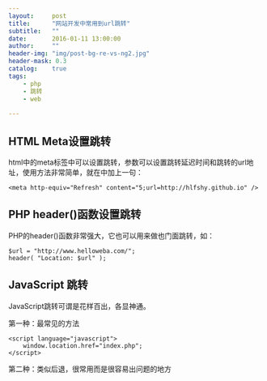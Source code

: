 ```yaml
---
layout:     post
title:      "网站开发中常用到url跳转"
subtitle:   ""
date:       2016-01-11 13:00:00
author:     ""
header-img: "img/post-bg-re-vs-ng2.jpg"
header-mask: 0.3
catalog:    true
tags:
    - php
    - 跳转
    - web
    
---
```


> 


## HTML Meta设置跳转

html中的meta标签中可以设置跳转，参数可以设置跳转延迟时间和跳转的url地址，使用方法非常简单，就在<head></head>中加上一句：	

    <meta http-equiv="Refresh" content="5;url=http://hlfshy.github.io" />



## PHP header()函数设置跳转

PHP的header()函数非常强大，它也可以用来做也门面跳转，如：

	$url = "http://www.helloweba.com/";
	header( "Location: $url" ); 


## JavaScript 跳转
JavaScript跳转可谓是花样百出，各显神通。

第一种：最常见的方法

    <script language="javascript">
    	window.location.href="index.php"; 
    </script>

第二种：类似后退，很常用而是很容易出问题的地方
	<script language="javascript">
	window.history.back(-1);
	</script>
